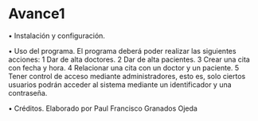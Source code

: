 # Avance1

• Instalación y configuración.

• Uso del programa.
El programa deberá poder realizar las siguientes acciones:
1 Dar de alta doctores.
2 Dar de alta pacientes.
3 Crear una cita con fecha y hora.
4 Relacionar una cita con un doctor y un paciente.
5 Tener control de acceso mediante administradores, esto es, solo ciertos usuarios podrán acceder al sistema mediante un identificador y una contraseña.

• Créditos.
Elaborado por Paul Francisco Granados Ojeda 


